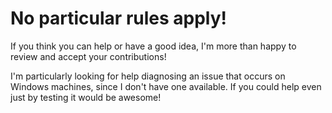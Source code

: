 # No particular rules apply!

If you think you can help or have a good idea, I'm more than happy to review and accept your contributions!

I'm particularly looking for help diagnosing an issue that occurs on Windows machines, since I don't have one available. If you could help even just by testing it would be awesome!
